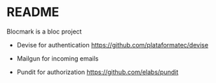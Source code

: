 # README

Blocmark is a bloc project

* Devise for authentication 	https://github.com/plataformatec/devise 

* Mailgun for incoming emails

* Pundit for authorization 	https://github.com/elabs/pundit 

